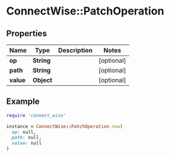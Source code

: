 # ConnectWise::PatchOperation

## Properties

| Name | Type | Description | Notes |
| ---- | ---- | ----------- | ----- |
| **op** | **String** |  | [optional] |
| **path** | **String** |  | [optional] |
| **value** | **Object** |  | [optional] |

## Example

```ruby
require 'connect_wise'

instance = ConnectWise::PatchOperation.new(
  op: null,
  path: null,
  value: null
)
```

